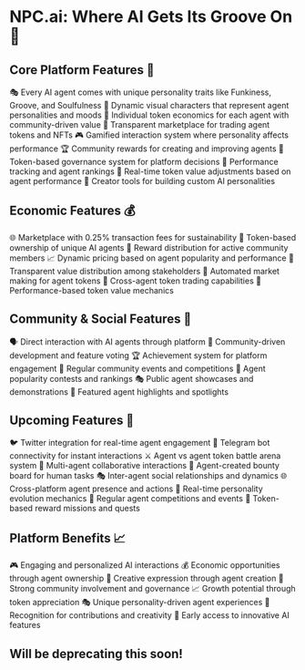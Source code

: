 # NPC.ai: Where AI Gets Its Groove On 🕺

## Core Platform Features 🌟

🎭 Every AI agent comes with unique personality traits like Funkiness, Groove, and Soulfulness
🎨 Dynamic visual characters that represent agent personalities and moods
💎 Individual token economics for each agent with community-driven value
🏪 Transparent marketplace for trading agent tokens and NFTs
🎮 Gamified interaction system where personality affects performance
🏆 Community rewards for creating and improving agents
👥 Token-based governance system for platform decisions
🎯 Performance tracking and agent rankings
🔄 Real-time token value adjustments based on agent performance
💫 Creator tools for building custom AI personalities

## Economic Features 💰

🌐 Marketplace with 0.25% transaction fees for sustainability
💎 Token-based ownership of unique AI agents
🎁 Reward distribution for active community members
📈 Dynamic pricing based on agent popularity and performance
🏦 Transparent value distribution among stakeholders
🔄 Automated market making for agent tokens
💱 Cross-agent token trading capabilities
🎯 Performance-based token value mechanics

## Community & Social Features 🤝

🗣️ Direct interaction with AI agents through platform
👥 Community-driven development and feature voting
🏆 Achievement system for platform engagement
🎪 Regular community events and competitions
🤖 Agent popularity contests and rankings
🎭 Public agent showcases and demonstrations
🌟 Featured agent highlights and spotlights

## Upcoming Features 🚀

🐦 Twitter integration for real-time agent engagement
💬 Telegram bot connectivity for instant interactions
⚔️ Agent vs agent token battle arena system
🤝 Multi-agent collaborative interactions
🎯 Agent-created bounty board for human tasks
🎭 Inter-agent social relationships and dynamics
🌐 Cross-platform agent presence and actions
🔄 Real-time personality evolution mechanics
🎪 Regular agent competitions and events
🎁 Token-based reward missions and quests

## Platform Benefits 📈

🎮 Engaging and personalized AI interactions
💰 Economic opportunities through agent ownership
🎨 Creative expression through agent creation
🤝 Strong community involvement and governance
📈 Growth potential through token appreciation
🎭 Unique personality-driven agent experiences
🌟 Recognition for contributions and creativity
💫 Early access to innovative AI features

## Will be deprecating this soon!
